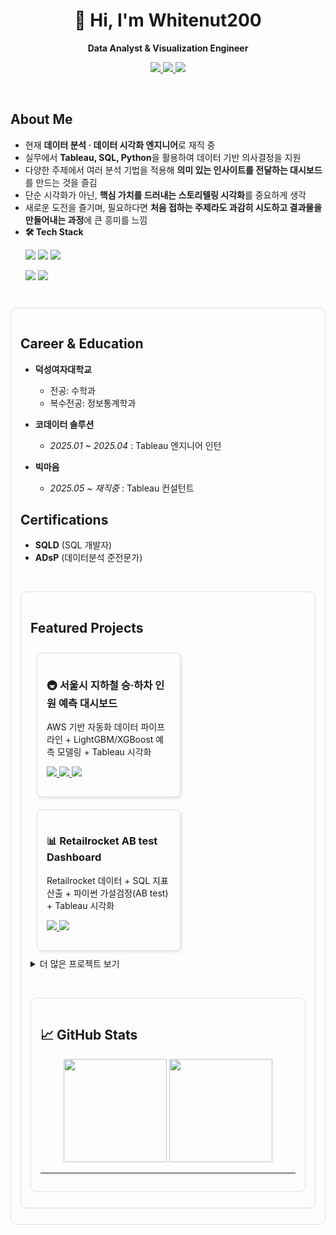 <div align="center">

# 👋 Hi, I'm **Whitenut200**  
**Data Analyst & Visualization Engineer**

<p align="center">
  <a href="https://whitenut200.github.io/">
    <img src="https://img.shields.io/badge/GitHub_Blog-181717?logo=github&logoColor=white" />
  </a>
  <a href="https://public.tableau.com/app/profile/yu.siyeon/vizzes">
    <img src="https://img.shields.io/badge/Tableau-Public-E97627?logo=tableau&logoColor=white" />
  </a>
  <a href="mailto:dtbldus34@gmail.com">
    <img src="https://img.shields.io/badge/Email-Contact-red?logo=gmail&logoColor=white" />
  </a>
</p>
</div>

<br> <!-- 한 줄 공백 -->

## About Me
- 현재 **데이터 분석 · 데이터 시각화 엔지니어**로 재직 중  
- 실무에서 **Tableau, SQL, Python**을 활용하여 데이터 기반 의사결정을 지원  
- 다양한 주제에서 여러 분석 기법을 적용해 **의미 있는 인사이트를 전달하는 대시보드**를 만드는 것을 즐김  
- 단순 시각화가 아닌, **핵심 가치를 드러내는 스토리텔링 시각화**를 중요하게 생각  
- 새로운 도전을 즐기며, 필요하다면 **처음 접하는 주제라도 과감히 시도하고 결과물을 만들어내는 과정**에 큰 흥미를 느낌  
- **🛠️ Tech Stack**
  <p>
    <img src="https://img.shields.io/badge/Python-3776AB?logo=python&logoColor=white" />
    <img src="https://img.shields.io/badge/SQL-4479A1?logo=postgresql&logoColor=white" />
    <img src="https://img.shields.io/badge/Tableau-E97627?logo=tableau&logoColor=white" />
  </p>
  <p>
    <img src="https://img.shields.io/badge/AWS-FF9900?logo=amazonaws&logoColor=white" />
    <img src="https://img.shields.io/badge/Notion-000000?logo=notion&logoColor=white" />
  </p>

<br>

<div style="border:1px solid #ddd; border-radius:10px; padding:15px; margin:10px 0;">

## Career & Education
- **덕성여자대학교**  
  - 전공: 수학과  
  - 복수전공: 정보통계학과  

- **코데이터 솔루션**  
  - *2025.01 ~ 2025.04* : Tableau 엔지니어 인턴  

- **빅마음**  
  - *2025.05 ~ 재직중* : Tableau 컨설턴트  

## Certifications
- **SQLD** (SQL 개발자)  
- **ADsP** (데이터분석 준전문가)
  
<br> <!-- 한 줄 공백 -->

<div style="border:1px solid #ddd; border-radius:10px; padding:15px; margin:10px 0;">
  
## Featured Projects
<div style="display:inline-block; width:45%; margin:10px; vertical-align:top; border:1px solid #ddd; border-radius:8px; padding:15px; box-shadow: 2px 2px 5px rgba(0,0,0,0.1);">
  <h3>🚇 서울시 지하철 승·하차 인원 예측 대시보드</h3>
  <p>AWS 기반 자동화 데이터 파이프라인 + LightGBM/XGBoost 예측 모델링 + Tableau 시각화</p>
  <p>
    <a href="https://github.com/whitenut200/subway-dashboard">
      <img src="https://img.shields.io/badge/GitHub-Repo-181717?logo=github&logoColor=white" />
    </a>
    <a href="https://whitenut200.github.io/prodject/subway/%EC%A7%80%ED%95%98%EC%B2%A0-%EC%8A%B9%ED%95%98%EC%B0%A8%EC%88%98-%EB%8C%80%EC%8B%9C%EB%B3%B4%EB%93%9C%EC%84%A4%EA%B3%84/">
      <img src="https://img.shields.io/badge/Blog-Post-0A66C2?logo=githubpages&logoColor=white" />
    </a>
    <a href="https://public.tableau.com/views/_17548941338250/sheet0">
      <img src="https://img.shields.io/badge/Tableau-Dashboard-E97627?logo=tableau&logoColor=white" />
    </a>
  </p>
</div>

<div style="display:inline-block; width:45%; margin:10px; vertical-align:top; border:1px solid #ddd; border-radius:8px; padding:15px; box-shadow: 2px 2px 5px rgba(0,0,0,0.1);">
  <h3>📊 Retailrocket AB test Dashboard</h3>
  <p>Retailrocket 데이터 + SQL 지표 산출 + 파이썬 가설검정(AB test) + Tableau 시각화</p>
  <p>
    <a href="https://github.com/whitenut200/hr-dashboard">
      <img src="https://img.shields.io/badge/GitHub-Repo-181717?logo=github&logoColor=white" />
    </a>
    <a href="https://public.tableau.com/app/profile/whitenut200">
      <img src="https://img.shields.io/badge/Tableau-View-E97627?logo=tableau&logoColor=white" />
    </a>
  </p>
</div>

<details>
  <summary>더 많은 프로젝트 보기</summary>
- 슈퍼스토어 매출 및 고객 대시보드  
- IMDB 영화 데이터 대시보드
- 여러 주제의 Makeovermonday 데이터 대시보드
</details>

<br> <!-- 한 줄 공백 -->
<div style="border:1px solid #ddd; border-radius:10px; padding:15px; margin:10px 0;">

  
## 📈 GitHub Stats
<p align="center">
  <img src="https://github-readme-stats.vercel.app/api?username=whitenut200&show_icons=true&theme=tokyonight" height="165" />
  <img src="https://github-readme-stats.vercel.app/api/top-langs/?username=whitenut200&layout=compact&theme=tokyonight" height="165" />
</p>

---

